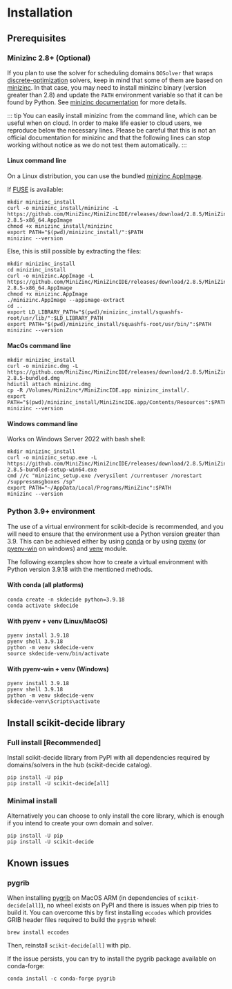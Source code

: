 # Installation

## Prerequisites

### Minizinc 2.8+ (Optional)

If you plan to use the solver for scheduling domains `DOSolver`
that wraps [discrete-optimization](https://github.com/airbus/discrete-optimization) solvers,
keep in mind that some of them are based on [minizinc](https://www.minizinc.org/).
In that case, you may need to install minizinc binary (version greater than 2.8) and update the `PATH` environment variable
so that it can be found by Python. See [minizinc documentation](https://www.minizinc.org/doc-latest/en/installation.html) for more details.

::: tip
You can easily install minizinc from the command line, which can be useful when on cloud.
In order to make life easier to cloud users, we reproduce below the necessary lines. Please be careful that this
is not an official documentation for minizinc and that the following lines can stop working without notice
as we do not test them automatically.
:::

#### Linux command line
On a Linux distribution, you can use the bundled [minizinc AppImage](https://www.minizinc.org/doc-latest/en/installation.html#appimage).

If [FUSE](https://en.wikipedia.org/wiki/Filesystem_in_Userspace) is available:
```
mkdir minizinc_install
curl -o minizinc_install/minizinc -L https://github.com/MiniZinc/MiniZincIDE/releases/download/2.8.5/MiniZincIDE-2.8.5-x86_64.AppImage
chmod +x minizinc_install/minizinc
export PATH="$(pwd)/minizinc_install/":$PATH
minizinc --version
```
Else, this is still possible by extracting the files:
```
mkdir minizinc_install
cd minizinc_install
curl -o minizinc.AppImage -L https://github.com/MiniZinc/MiniZincIDE/releases/download/2.8.5/MiniZincIDE-2.8.5-x86_64.AppImage
chmod +x minizinc.AppImage
./minizinc.AppImage --appimage-extract
cd ..
export LD_LIBRARY_PATH="$(pwd)/minizinc_install/squashfs-root/usr/lib/":$LD_LIBRARY_PATH
export PATH="$(pwd)/minizinc_install/squashfs-root/usr/bin/":$PATH
minizinc --version
```

#### MacOs command line
```
mkdir minizinc_install
curl -o minizinc.dmg -L https://github.com/MiniZinc/MiniZincIDE/releases/download/2.8.5/MiniZincIDE-2.8.5-bundled.dmg
hdiutil attach minizinc.dmg
cp -R /Volumes/MiniZinc*/MiniZincIDE.app minizinc_install/.
export PATH="$(pwd)/minizinc_install/MiniZincIDE.app/Contents/Resources":$PATH
minizinc --version
```

#### Windows command line
Works on Windows Server 2022 with bash shell:
```
mkdir minizinc_install
curl -o minizinc_setup.exe -L https://github.com/MiniZinc/MiniZincIDE/releases/download/2.8.5/MiniZincIDE-2.8.5-bundled-setup-win64.exe
cmd //c "minizinc_setup.exe /verysilent /currentuser /norestart /suppressmsgboxes /sp"
export PATH="~/AppData/Local/Programs/MiniZinc":$PATH
minizinc --version
```


### Python 3.9+ environment

The use of a virtual environment for scikit-decide is recommended, and you will need to ensure that the environment use a Python version greater than 3.9.
This can be achieved either by using [conda](https://docs.conda.io/en/latest/) or by using [pyenv](https://github.com/pyenv/pyenv) (or [pyenv-win](https://github.com/pyenv-win/pyenv-win) on windows)
and [venv](https://docs.python.org/fr/3/library/venv.html) module.

The following examples show how to create a virtual environment with Python version 3.9.18 with the mentioned methods.

#### With conda (all platforms)

```shell
conda create -n skdecide python=3.9.18
conda activate skdecide
```

#### With pyenv + venv (Linux/MacOS)

```shell
pyenv install 3.9.18
pyenv shell 3.9.18
python -m venv skdecide-venv
source skdecide-venv/bin/activate
```

#### With pyenv-win + venv (Windows)

```shell
pyenv install 3.9.18
pyenv shell 3.9.18
python -m venv skdecide-venv
skdecide-venv\Scripts\activate
```

## Install scikit-decide library

### Full install [Recommended]

Install scikit-decide library from PyPI with all dependencies required by domains/solvers in the hub (scikit-decide catalog).
```shell
pip install -U pip
pip install -U scikit-decide[all]
```

### Minimal install
Alternatively you can choose to only install the core library, which is enough if you intend to create your own domain and solver.
```shell
pip install -U pip
pip install -U scikit-decide
```


## Known issues

### pygrib

When installing [pygrib](https://jswhit.github.io/pygrib/index.html) on MacOS ARM (in dependencies of `scikit-decide[all]`),
no wheel exists on PyPI and there is issues when pip tries to build it.
You can overcome this by first installing `eccodes` which provides GRIB header files required to build the `pygrib` wheel:
```shell
brew install eccodes
```
Then, reinstall `scikit-decide[all]` with pip.

If the issue persists, you can try to install the pygrib package available on conda-forge:
```shell
conda install -c conda-forge pygrib
```
